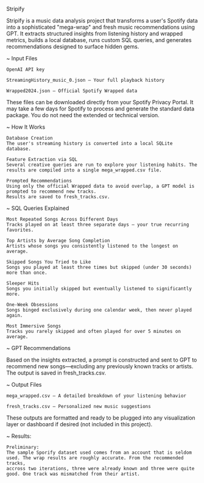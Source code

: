 Stripify

Stripify is a music data analysis project that transforms a user's Spotify data into a sophisticated "mega-wrap" and fresh music recommendations using GPT. It extracts structured insights from listening history and wrapped metrics, builds a local database, runs custom SQL queries, and generates recommendations designed to surface hidden gems.

~ Input Files

    OpenAI API key

    StreamingHistory_music_0.json – Your full playback history

    Wrapped2024.json – Official Spotify Wrapped data

These files can be downloaded directly from your Spotify Privacy Portal.
It may take a few days for Spotify to process and generate the standard data package. You do not need the extended or technical version.

~ How It Works

    Database Creation
    The user's streaming history is converted into a local SQLite database.

    Feature Extraction via SQL
    Several creative queries are run to explore your listening habits. The results are compiled into a single mega_wrapped.csv file.

    Prompted Recommendations
    Using only the official Wrapped data to avoid overlap, a GPT model is prompted to recommend new tracks.
    Results are saved to fresh_tracks.csv.

~ SQL Queries Explained

    Most Repeated Songs Across Different Days
    Tracks played on at least three separate days — your true recurring favorites.

    Top Artists by Average Song Completion
    Artists whose songs you consistently listened to the longest on average.

    Skipped Songs You Tried to Like
    Songs you played at least three times but skipped (under 30 seconds) more than once.

    Sleeper Hits
    Songs you initially skipped but eventually listened to significantly more.

    One-Week Obsessions
    Songs binged exclusively during one calendar week, then never played again.

    Most Immersive Songs
    Tracks you rarely skipped and often played for over 5 minutes on average.

~ GPT Recommendations

Based on the insights extracted, a prompt is constructed and sent to GPT to recommend new songs—excluding any previously known tracks or artists. The output is saved in fresh_tracks.csv.

~ Output Files

    mega_wrapped.csv – A detailed breakdown of your listening behavior

    fresh_tracks.csv – Personalized new music suggestions

These outputs are formatted and ready to be plugged into any visualization layer or dashboard if desired (not included in this project).

~ Results:

    Preliminary:
    The sample Sporify dataset used comes from an account that is seldom used. The wrap results are roughly accurate. From the recommended tracks,
    accross two iterations, three were already known and three were quite good. One track was mismatched from their artist.